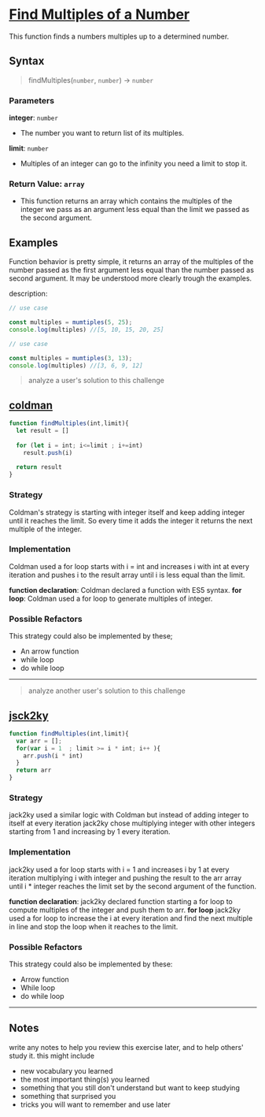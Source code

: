 # [Find Multiples of a Number](https://www.codewars.com/kata/58ca658cc0d6401f2700045f)

This function finds a numbers multiples up to a determined number.

## Syntax

> findMultiples(`number`, `number`) -> `number`

### Parameters

**integer**: `number`

- The number you want to return list of its multiples.

**limit**: `number`

- Multiples of an integer can go to the infinity you need a limit to stop it.

### Return Value: `array`

- This function returns an array which contains the multiples of the integer we pass as an argument less equal than the limit we passed as the second argument.

## Examples

Function behavior is pretty simple, it returns an array of the multiples of the number passed as the first argument less equal than the number passed as second argument. It may be understood more clearly trough the examples.

description:

```js
// use case

const multiples = mumtiples(5, 25);
console.log(multiples) //[5, 10, 15, 20, 25]
```

```js
// use case

const multiples = mumtiples(3, 13);
console.log(multiples) //[3, 6, 9, 12]
```


> analyze a user's solution to this challenge

## [coldman](https://www.codewars.com/users/coldman)

```js
function findMultiples(int,limit){
  let result = []
  
  for (let i = int; i<=limit ; i+=int)
    result.push(i)
    
  return result
}
```

### Strategy

Coldman's strategy is starting with integer itself and keep adding integer until it reaches the limit. So every time it adds the integer it returns the next multiple of the integer. 

### Implementation

Coldman used a for loop starts with i = int and increases i with int at every iteration and pushes i to the result array until i is less equal than the limit. 

**function declaration**: Coldman declared a function with ES5 syntax.
 **for loop**: Coldman used a for loop to generate multiples of integer.

### Possible Refactors

This strategy could also be implemented by these;

- An arrow function
- while loop
- do while loop

---

> analyze another user's solution to this challenge

## [jsck2ky](https://www.codewars.com/users/jack2ky)

```js
function findMultiples(int,limit){
  var arr = [];
  for(var i = 1  ; limit >= i * int; i++ ){
    arr.push(i * int)
  }
  return arr
}
```

### Strategy

jack2ky used a similar logic with Coldman but instead of adding integer to itself at every iteration jack2ky chose multiplying integer with other integers starting from 1 and increasing by 1 every iteration. 

### Implementation

jack2ky used a for loop starts with i = 1 and increases i by 1 at every iteration multiplying i with integer and pushing the result to the arr array until i * integer reaches the limit set by the second argument of the function. 

**function declaration**: jack2ky declared function starting a for loop to compute multiples of the integer and push them to arr.
**for loop** jack2ky used a for loop to increase the i at every iteration and find the next multiple in line and stop the loop when it reaches to the limit.

### Possible Refactors

This strategy could also be implemented by these:

- Arrow function
- While loop
- do while loop

---

## Notes

write any notes to help you review this exercise later, and to help others' study it. this might include

- new vocabulary you learned
- the most important thing(s) you learned
- something that you still don't understand but want to keep studying
- something that surprised you
- tricks you will want to remember and use later
